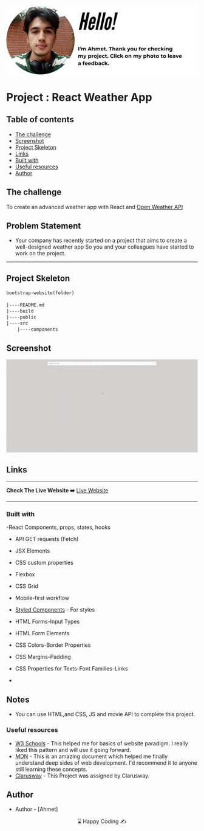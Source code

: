 <p align="center">
<a href="https://www.linkedin.com/in/ahmet-ayd%C4%B1n-2583b1199/" target="_blank"><img src="ahmet.png" alt="screenshot"></a>
</p>



# Project : React Weather App

## Table of contents

  - [The challenge](#the-challenge)
  - [Screenshot](#screenshot)
  - [Project Skeleton ](#project-skeleton)
  - [Links](#links)
  - [Built with](#built-with)
  - [Useful resources](#useful-resources)
- [Author](#author)



## The challenge
To create an advanced weather app with React and <a href="https://openweathermap.org/api">Open Weather API</a>

## Problem Statement

- Your company has recently started on a project that aims to create a well-designed weather app So you and your colleagues have started to work on the project.
<hr>



## Project Skeleton 

```
bootstrap-website(folder)

|----README.md                   
|----build
|----public
|----src
    |----components

```

## Screenshot
<p align="center">
<a href="https://shaggy-grape.surge.sh/"><img src="react-weather-app.gif" alt="screenshot"></a>
</p>




## Links
<hr>
<b>Check The Live Website ➡️</b> <a href="https://shaggy-grape.surge.sh/">Live Website</a>
<hr>

### Built with
-React Components, props, states, hooks
- API GET requests (Fetch)
- JSX Elements
- CSS custom properties
- Flexbox
- CSS Grid
- Mobile-first workflow


- [Styled Components](https://styled-components.com/) - For styles
	
- HTML Forms-Input Types 

- HTML Form Elements

- CSS Colors-Border Properties

- CSS Margins-Padding

- CSS Properties for Texts-Font Families-Links


-

## Notes

- You can use HTML,and CSS, JS and movie API to complete this project.

### Useful resources

- [W3 Schools](https://www.w3schools.com/) - This helped me for basics of website paradigm. I really liked this pattern and will use it going forward.
- [MDN](https://developer.mozilla.org/en-US/) - This is an amazing document which helped me finally understand deep sides of web development. I'd recommend it to anyone still learning these concepts.
- [Clarusway](https://clarusway.com/aws-devops/?gclid=Cj0KCQjwr4eYBhDrARIsANPywCjMru99tYkggAXDKaHPXlmNHqGXxFtkPw_EeiIechV8YNa6bUd9DLkaAsJkEALw_wcB) - This Project was assigned by Clarusway.




## Author

- Author - [Ahmet]

<center> &#8987; Happy Coding  &#9997; </center>
